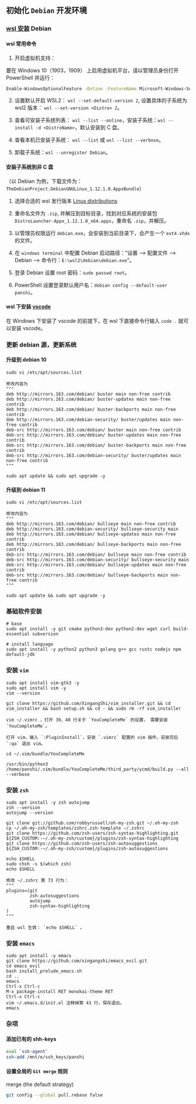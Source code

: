 ## 初始化 `Debian` 开发环境

### [wsl 安装](https://docs.microsoft.com/zh-cn/windows/wsl/install) Debian

#### wsl 常用命令

1. 开启虚拟机支持：

要在 Windows 10（1903，1909） 上启用虚拟机平台，请以管理员身份打开 PowerShell 并运行：

```bash
Enable-WindowsOptionalFeature -Online -FeatureName Microsoft-Windows-Subsystem-Linux
```

2. 设置默认开启 WSL2： `wsl --set-default-version 2`, 设置具体的子系统为 wsl2 版本： `wsl --set-version <Distro> 2`。

3. 查看可安装子系统列表： `wsl --list --online`，安装子系统：`wsl --install -d <DistroName>`，默认安装到 C 盘。

4. 查看本机已安装子系统： `wsl --list` 或 `wsl --list --verbose`。

5. 卸载子系统：`wsl --unregister Debian`。

#### 安装子系统到非 C 盘

（以 Debian 为例，下载文件为：`TheDebianProject.DebianGNULinux_1.12.1.0.AppxBundle`）

1. 选择合适的 wsl 发行版本 [Linux distributions](https://docs.microsoft.com/en-us/windows/wsl/install-manual#downloading-distributions)

2. 重命名文件为 `.zip`, 并解压到目标目录，找到对应系统的安装包 `DistroLauncher-Appx_1.12.1.0_x64.appx`，重命名 `.zip`，并解压。

3. 以管理员权限运行 `debian.exe`，会安装到当前目录下，会产生一个 `ext4.vhdx` 的文件。

4. 在 `windows terminal` 中配置 Debian 启动路径：“设置 --> 配置文件 --> Debian --> 命令行：`E:\wsl2\debian\debian.exe`”。

4. 登录 Debian 设置 root 密码：`sudo passwd root`。

5. PowerShell 设置登录默认用户名：`debian config --default-user panshi`。

#### wsl 下安装 [vscode](https://code.visualstudio.com/)

在 Windows 下安装了 vscode 的前提下，在 wsl 下直接命令行输入 `code .` 就可以安装 vscode。

### 更新 debian 源，更新系统

#### 升级到 debian 10

```shell
sudo vi /etc/apt/sources.list

修改内容为
"""
deb http://mirrors.163.com/debian/ buster main non-free contrib
deb http://mirrors.163.com/debian/ buster-updates main non-free contrib
deb http://mirrors.163.com/debian/ buster-backports main non-free contrib
deb http://mirrors.163.com/debian-security/ buster/updates main non-free contrib
deb-src http://mirrors.163.com/debian/ buster main non-free contrib
deb-src http://mirrors.163.com/debian/ buster-updates main non-free contrib
deb-src http://mirrors.163.com/debian/ buster-backports main non-free contrib
deb-src http://mirrors.163.com/debian-security/ buster/updates main non-free contrib
"""

sudo apt update && sudo apt upgrade -y
```

#### 升级到 debian 11
```shell
sudo vi /etc/apt/sources.list

修改内容为
"""
deb http://mirrors.163.com/debian/ bullseye main non-free contrib
deb http://mirrors.163.com/debian-security/ bullseye-security main
deb http://mirrors.163.com/debian/ bullseye-updates main non-free contrib
deb http://mirrors.163.com/debian/ bullseye-backports main non-free contrib
deb-src http://mirrors.163.com/debian/ bullseye main non-free contrib
deb-src http://mirrors.163.com/debian-security/ bullseye-security main
deb-src http://mirrors.163.com/debian/ bullseye-updates main non-free contrib
deb-src http://mirrors.163.com/debian/ bullseye-backports main non-free contrib
"""

sudo apt update && sudo apt upgrade -y
```

### 基础软件安装

```shell
# base
sudo apt install -y git cmake python3-dev python2-dev wget curl build-essential subversion

# install language
sudo apt install -y python2 python3 golang g++ gcc rustc nodejs npm default-jdk
```

### 安装 `vim`

```shell
sudo apt install vim-gtk3 -y
sudo apt install vim -y
vim --version

git clone https://github.com/XingangShi/vim_installer.git && cd vim_installer && bash setup.sh && cd - && sudo rm -rf vim_installer

vim ~/.vimrc ，打开 39、40 行关于 `YouCompleteMe` 的设置， 需要安装 `YouCompleteMe`。

打开 vim，输入 `:PluginInstall`，安装 `.vimrc` 配置的 vim 插件，安装完后 `:qa` 退出 vim。

cd ~/.vim/bundle/YouCompleteMe

/usr/bin/python3 /home/panshi/.vim/bundle/YouCompleteMe/third_party/ycmd/build.py --all --verbose
```

### 安装 `zsh`

```shell
sudo apt install -y zsh autojump
zsh --version
autojump --version

git clone git://github.com/robbyrussell/oh-my-zsh.git ~/.oh-my-zsh
cp ~/.oh-my-zsh/templates/zshrc.zsh-template ~/.zshrc
git clone https://github.com/zsh-users/zsh-syntax-highlighting.git ${ZSH_CUSTOM:-~/.oh-my-zsh/custom}/plugins/zsh-syntax-highlighting
git clone https://github.com/zsh-users/zsh-autosuggestions ${ZSH_CUSTOM:-~/.oh-my-zsh/custom}/plugins/zsh-autosuggestions

echo $SHELL
sudo chsh -s $(which zsh)
echo $SHELL

修改 ~/.zshrc 第 73 行为：
"""
plugins=(git
         zsh-autosuggestions
         autojump
         zsh-syntax-highlighting
)
"""

重启 wsl 生效： `echo $SHELL` 。
```

### 安装 `emacs`

```shell
sudo apt install -y emacs
git clone https://github.com/xingangshi/emacs_evil.git
cd emacs_evil
bash install_prelude_emacs.sh
cd ..
emacs
Ctrl-x Ctrl-c
M-x package-install RET monokai-theme RET
Ctrl-x Ctrl-c
vim ~/.emacs.d/init.el 注释掉第 43 行，保存退出。
emacs
```

### 杂项

#### 添加已有的 shh-keys

```bash
eval `ssh-agent`
ssh-add /mnt/e/ssh_keys/panshi
```

#### 设置全局的 `Git merge` 规则

merge (the default strategy)

```bash
git config --global pull.rebase false
```
